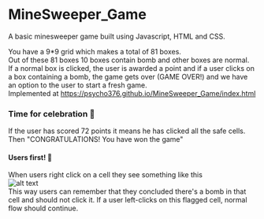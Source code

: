 # MineSweeper_Game

A basic minesweeper game built using Javascript, HTML and CSS.

You have a 9*9 grid which makes a total of 81 boxes.
<br>
Out of these 81 boxes 10 boxes contain bomb and other boxes are normal.<br>
If a normal box is clicked, the user is awarded a point and if a user clicks on a
box containing a bomb, the game gets over (GAME OVER!) and we have an option to the user to start a fresh game.
<br>
Implemented at https://psycho376.github.io/MineSweeper_Game/index.html
### Time for celebration 🎉
If the user has scored 72 points it means he has clicked all the safe cells. Then "CONGRATULATIONS! You have won the game"
<br>
#### Users first! 🙏
When users right click on a cell they see something like this
<br>
![alt text](https://github.com/psycho376/MineSweeper_Game/blob/master/css/icon.jpeg)
<br>
This way users can remember that they concluded there's a bomb in that cell and should not click it. If a user left-clicks on this flagged cell, normal flow should continue.
